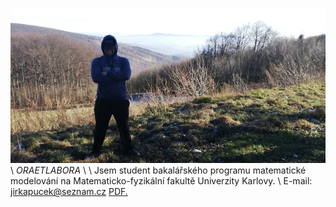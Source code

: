 ![Book yep](/yep.jpg)
\\
$ORA ET LABORA$
\\
\\
Jsem student bakalářského programu matematické modelování na Matematicko-fyzikální fakultě Univerzity Karlovy.
\\
E-mail: jirkapucek@seznam.cz
<a href="Jirkapucek.github.io/vitae.pdf" target="_blank">PDF.</a>
